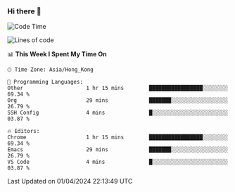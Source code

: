 ### Hi there 👋

<!--
**nicehiro/nicehiro** is a ✨ _special_ ✨ repository because its `README.md` (this file) appears on your GitHub profile.

Here are some ideas to get you started:

- 🔭 I’m currently working on ...
- 🌱 I’m currently learning ...
- 👯 I’m looking to collaborate on ...
- 🤔 I’m looking for help with ...
- 💬 Ask me about ...
- 📫 How to reach me: ...
- 😄 Pronouns: ...
- ⚡ Fun fact: ...
-->

<!--START_SECTION:waka-->
![Code Time](http://img.shields.io/badge/Code%20Time-294%20hrs%2036%20mins-blue)

![Lines of code](https://img.shields.io/badge/From%20Hello%20World%20I%27ve%20Written-2.6%20million%20lines%20of%20code-blue)

📊 **This Week I Spent My Time On** 

```text
🕑︎ Time Zone: Asia/Hong_Kong

💬 Programming Languages: 
Other                    1 hr 15 mins        █████████████████░░░░░░░░   69.34 % 
Org                      29 mins             ███████░░░░░░░░░░░░░░░░░░   26.79 % 
SSH Config               4 mins              █░░░░░░░░░░░░░░░░░░░░░░░░   03.87 % 

🔥 Editors: 
Chrome                   1 hr 15 mins        █████████████████░░░░░░░░   69.34 % 
Emacs                    29 mins             ███████░░░░░░░░░░░░░░░░░░   26.79 % 
VS Code                  4 mins              █░░░░░░░░░░░░░░░░░░░░░░░░   03.87 % 
```


 Last Updated on 01/04/2024 22:13:49 UTC
<!--END_SECTION:waka-->
